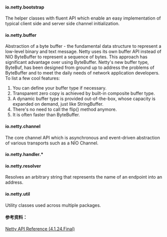 

#### io.netty.bootstrap
The helper classes with fluent API which enable an easy implementation of typical client side and server side channel initialization.

#### io.netty.buffer
Abstraction of a byte buffer - the fundamental data structure to represent a low-level binary and text message. Netty uses its own buffer API instead of NIO ByteBuffer to represent a sequence of bytes. This approach has significant advantage over using ByteBuffer. Netty's new buffer type, ByteBuf, has been designed from ground up to address the problems of ByteBuffer and to meet the daily needs of network application developers. To list a few cool features:
1. You can define your buffer type if necessary.
2. Transparent zero copy is achieved by built-in composite buffer type.
3. A dynamic buffer type is provided out-of-the-box, whose capacity is expanded on demand, just like StringBuffer.
4. There's no need to call the flip() method anymore.
5. It is often faster than ByteBuffer.

#### io.netty.channel
The core channel API which is asynchronous and event-driven abstraction of various transports such as a NIO Channel.

#### io.netty.handler.*

#### io.netty.resolver
Resolves an arbitrary string that represents the name of an endpoint into an address.

#### io.netty.util
Utility classes used across multiple packages.

#### 参考资料：
[Netty API Reference (4.1.24.Final)](https://netty.io/4.1/api/index.html)
